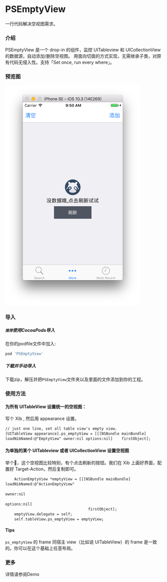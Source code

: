 # PSEmptyView
一行代码解决空视图需求。
### 介绍
PSEmptyView 是一个 drop-in 的组件，监控 UITableview 和 UICollectionView 的数据源，自动添加/删除空视图。
用面向切面的方式实现，无需继承子类，对原有代码无侵入性。支持「Set once, run every where」。
### 预览图
![](https://raw.githubusercontent.com/DeveloperPans/PSEmptyView/master/images/preview.png)
### 导入
##### `推荐`使用CocoaPods导入
在你的podfile文件中加入:

```ruby
pod 'PSEmptyView'
```

##### 下载并手动导入
下载zip，解压并把`PSEmptyView`文件夹以及里面的文件添加到你的工程。

### 使用方法
#### 为所有 UITableView 设置统一的空视图：
写个 Xib , 然后用 appearance 设置。

```objc
// just one line, set all table view's empty view.
[UITableView appearance].ps_emptyView = [[[NSBundle mainBundle] loadNibNamed:@"EmptyView" owner:nil options:nil]    firstObject];
```
#### 为单独的某个 UITableview 或者 UICollectionView 设置空视图
举个🌰，这个空视图比较特别，有个点击刷新的按钮。我们在 Xib 上画好界面，配置好 Target-Action，然后复制即可。

```objc
    ActionEmptyView *emptyView = [[[NSBundle mainBundle] loadNibNamed:@"ActionEmptyView"
                                                                   owner:nil
                                                                 options:nil]
                                     firstObject];
    emptyView.delegate = self;
    self.tableView.ps_emptyView = emptyView;
```
#### Tips
`ps_emptyView` 的 frame 同宿主 view（比如说 UITableView）的 frame 是一致的。你可以在这个基础上任意布局。
### 更多
详情请参阅Demo

